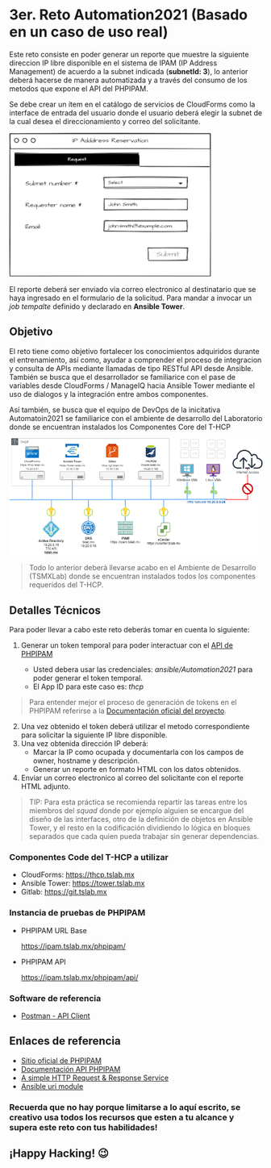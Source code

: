 # 3er. Reto Automation2021 (Basado en un caso de uso real)

Este reto consiste en poder generar un reporte que muestre la siguiente direccion IP libre disponible en el sistema de IPAM (IP Address Management) de acuerdo a la subnet indicada (**subnetId: 3**), lo anterior deberá hacerse de manera automatizada y a través del consumo de los metodos que expone el API del PHPIPAM. 

Se debe crear un ítem en el catálogo de servicios de CloudForms como la interface de entrada del usuario donde el usuario deberá elegir la subnet de la cual desea el direccionamiento y correo del solicitante.

![Dialogo Catlo](files/reto3_dialogo.png)

El reporte deberá ser enviado via correo electronico al destinatario que se haya ingresado en el formulario de la solicitud. Para mandar a invocar un *job tempalte* definido y declarado en **Ansible Tower**.

## Objetivo

El reto tiene como objetivo fortalecer los conocimientos adquiridos durante el entrenamiento, así como, ayudar a comprender el proceso de integracion y consulta de APIs mediante llamadas de tipo RESTful API desde Ansible. También se busca que el desarrollador se familiarice con el pase de variables desde CloudForms / ManageIQ hacia Ansible Tower mediante el uso de dialogos y la integración entre ambos componentes.

Así también, se busca que el equipo de DevOps de la inicitativa Automatoin2021 se familiarice con el ambiente de desarrollo del Laboratorio donde se encuentran instalados los Componentes Core del T-HCP

![TSMXLab](files/tslab.png)

> Todo lo anterior deberá llevarse acabo en el Ambiente de Desarrollo (TSMXLab) donde se encuentran instalados todos los componentes requeridos del T-HCP.

## Detalles Técnicos
Para poder llevar a cabo este reto deberás tomar en cuenta lo siguiente:
1. Generar un token temporal para poder interactuar con el [API de PHPIPAM](https://phpipam.net/api/api_documentation)  

   - Usted debera usar las credenciales: *ansible/Automation2021* para poder generar el token temporal.
   - El App ID para este caso es: *thcp*

> Para entender mejor el proceso de generación de tokens en el PHPIPAM referirse a la [Documentación oficial del proyecto](https://phpipam.net/api/api_documentation).

2. Una vez obtenido el token deberá utilizar el metodo correspondiente para solicitar la siguiente IP libre disponible.
3. Una vez obtenida dirección IP deberá:
   - Marcar la IP como ocupada y documentarla con los campos de owner, hostname y descripción.
   - Generar un reporte en formato HTML con los datos obtenidos.
4. Enviar un correo electronico al correo del solicitante con el reporte HTML adjunto.

> TIP: Para esta práctica se recomienda repartir las tareas entre los miembros del *squad* donde por ejemplo alguien se encargue del diseño de las interfaces, otro de la definición de objetos en Ansible Tower, y el resto en la codificación dividiendo lo lógica en bloques separados que cada quien pueda trabajar sin generar dependencias.

### Componentes Code del T-HCP a utilizar
- CloudForms: https://thcp.tslab.mx
- Ansible Tower:  https://tower.tslab.mx
- Gitlab: https://git.tslab.mx

### Instancia de pruebas de **PHPIPAM**
- PHPIPAM URL Base

    https://ipam.tslab.mx/phpipam/
- PHPIPAM API

    https://ipam.tslab.mx/phpipam/api/


### Software de referencia
- [Postman - API Client](https://www.postman.com/downloads/)

## Enlaces de referencia
- [Sitio oficial de PHPIPAM](https://www.phpipam.net)
- [Documentación API PHPIPAM](https://phpipam.net/api/api_documentation/)
- [A simple HTTP Request & Response Service](http://httpbin.org/)
- [Ansible uri module](https://docs.ansible.com/ansible/2.3/uri_module.html)


### Recuerda que no hay porque limitarse a lo aquí escrito, se creativo usa todos los recursos que esten a tu alcance y supera este reto con tus habilidades!

## ¡Happy Hacking! :wink: